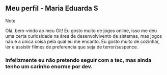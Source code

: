 ## Meu perfil - Maria Eduarda S
> [!NOTE]
> Olá, bem-vindo ao meu Git!
  Eu gosto muito de jogos online, isso me deu uma certa curiosidade na área de desenvolvivento de sistemas, mas jogos não é a única coisa pela qual eu me encanto. Eu gosto muito de cozinhar, ler e assistir filmes de preferencia que seja de terror/suspence. 
### Infelizmente eu não pretendo seguir com a tec, mas ainda tenho um carinho enorme por dev.
